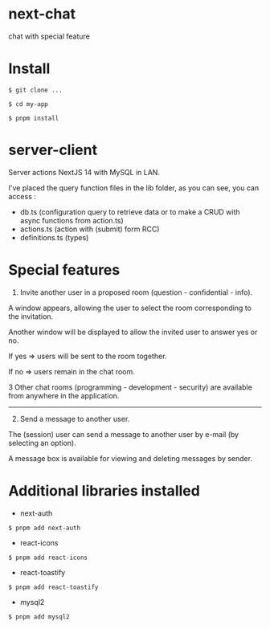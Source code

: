# next-chat

chat with special feature

# Install

`$ git clone ...`

`$ cd my-app`

`$ pnpm install`

# server-client

Server actions NextJS 14 with MySQL in LAN.

I've placed the query function files in the lib folder, as you can see, you can access :
- db.ts (configuration query to retrieve data or to make a CRUD with async functions from action.ts)
- actions.ts (action with (submit) form RCC)
- definitions.ts (types)

# Special features

1) Invite another user in a proposed room (question - confidential - info).

A window appears, allowing the user to select the room corresponding to the invitation.

Another window will be displayed to allow the invited user to answer yes or no.

If yes => users will be sent to the room together.

If no => users remain in the chat room.

3 Other chat rooms (programming - development - security) are available from anywhere in the application.

---

2) Send a message to another user.

The (session) user can send a message to another user by e-mail (by selecting an option).

A message box is available for viewing and deleting messages by sender.

# Additional libraries installed

- next-auth

`$ pnpm add next-auth`

- react-icons

`$ pnpm add react-icons`

- react-toastify

`$ pnpm add react-toastify`

- mysql2

`$ pnpm add mysql2`